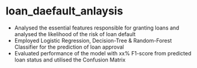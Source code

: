# loan_daefault_anlaysis
* Analysed the essential features responsible for granting loans and analysed the likelihood of the risk of loan default
* Employed Logistic Regression, Decision-Tree & Random-Forest Classifier for the prediction of loan approval
* Evaluated performance of the model with xx% F1-score from predicted loan status and utilised the Confusion Matrix
